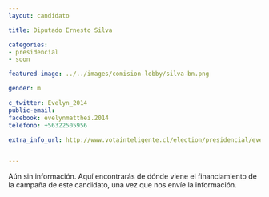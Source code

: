 ```yaml
---
layout: candidato

title: Diputado Ernesto Silva

categories: 
- presidencial
- soon

featured-image: ../../images/comision-lobby/silva-bn.png

gender: m

c_twitter: Evelyn_2014
public-email: 
facebook: evelynmatthei.2014
telefono: +56322505956

extra_info_url: http://www.votainteligente.cl/election/presidencial/evelyn-matthei


---
```


Aún sin información. Aquí encontrarás de dónde viene el financiamiento de la campaña de este candidato, una vez que nos envíe la información.

